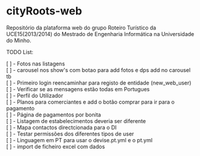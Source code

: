 ﻿cityRoots-web
=============

Repositório da plataforma web do grupo Roteiro Turístico da UCE15(2013/2014) do Mestrado de Engenharia Informática na Universidade do Minho. 

TODO List:

[ ] - Fotos nas listagens  
[ ] - carousel nos show's com botao para add fotos e dps add no carousel tb  
[ ] - Primeiro login reencaminhar para registo de entidade (new_web_user)  
[ ] - Verificar se as mensagens estão todas em Portugues  
[ ] - Perfil do Utilizador  
[ ] - Planos para comerciantes e add o botão comprar para ir para o pagamento  
[ ] - Página de pagamentos por bonita  
[ ] - Listagem de estabelecimentos deveria ser diferente  
[ ] - Mapa contactos directcionada para o DI   
[ ] - Testar permissões dos diferentes tipos de user  
[ ] - Linguagem em PT para usar o devise.pt.yml e o pt.yml  
[ ] - import de ficheiro excel com dados  
